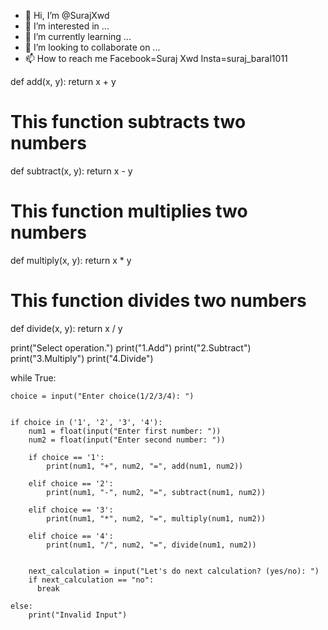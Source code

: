 - 👋 Hi, I’m @SurajXwd
- 👀 I’m interested in ...
- 🌱 I’m currently learning ...
- 💞️ I’m looking to collaborate on ...
- 📫 How to reach me Facebook=Suraj Xwd 
Insta=suraj_baral1011

<!---
SurajXwd/SurajXwd is a ✨ special ✨ repository because its `README.md` (this file) appears on your GitHub profile.
You can click the Preview link to take a look at your changes.
--->
def add(x, y):
    return x + y

# This function subtracts two numbers
def subtract(x, y):
    return x - y

# This function multiplies two numbers
def multiply(x, y):
    return x * y

# This function divides two numbers
def divide(x, y):
    return x / y


print("Select operation.")
print("1.Add")
print("2.Subtract")
print("3.Multiply")
print("4.Divide")

while True:

    choice = input("Enter choice(1/2/3/4): ")


    if choice in ('1', '2', '3', '4'):
        num1 = float(input("Enter first number: "))
        num2 = float(input("Enter second number: "))

        if choice == '1':
            print(num1, "+", num2, "=", add(num1, num2))

        elif choice == '2':
            print(num1, "-", num2, "=", subtract(num1, num2))

        elif choice == '3':
            print(num1, "*", num2, "=", multiply(num1, num2))

        elif choice == '4':
            print(num1, "/", num2, "=", divide(num1, num2))
        

        next_calculation = input("Let's do next calculation? (yes/no): ")
        if next_calculation == "no":
          break
    
    else:
        print("Invalid Input")
